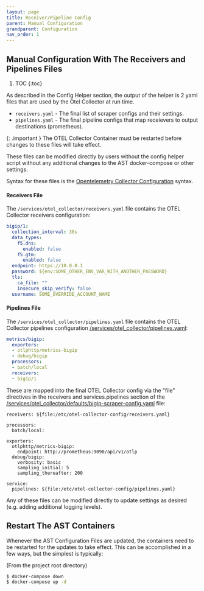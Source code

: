 ```yaml
---
layout: page
title: Receiver/Pipeline Config
parent: Manual Configuration
grandparent: Configuration
nav_order: 1
---
```


## Manual Configuration With The Receivers and Pipelines Files


1. TOC
{:toc}

As described in the Config Helper section, the output of the helper is 2 yaml files that are used by
the Otel Collector at run time. 

* `receivers.yaml` - The final list of scraper configs and their settings.
* `pipelines.yaml` - The final pipeline configs that map receievers to output destinations
(prometheus).


{: .important }
The OTEL Collector Container must be restarted before changes to these files will take effect.

These files can be modified directly by users without the config helper script without any additional
changes to the AST docker-compose or other settings.

Syntax for these files is the [Opentelemetry Collector Configuration](https://opentelemetry.io/docs/collector/configuration/) syntax.

#### Receivers File
The `/services/otel_collector/receivers.yaml` file contains the OTEL Collector receivers configuration:
```yaml
bigip/1:
  collection_interval: 30s
  data_types:
    f5.dns:
      enabled: false
    f5.gtm:
      enabled: false
  endpoint: https://10.0.0.1
  password: ${env:SOME_OTHER_ENV_VAR_WITH_ANOTHER_PASSWORD}
  tls:
    ca_file: ""
    insecure_skip_verify: false
  username: SOME_OVERRIDE_ACCOUNT_NAME
```

#### Pipelines File
The `/services/otel_collector/pipelines.yaml` file contains the OTEL Collector pipelines configuration
[/services/otel_collector/pipelines.yaml](https://github.com/f5devcentral/application-study-tool/blob/main/services/otel_collector/pipelines.yaml):
```yaml
metrics/bigip:
  exporters:
  - otlphttp/metrics-bigip
  - debug/bigip
  processors:
  - batch/local
  receivers:
  - bigip/1
```


These are mapped into the final OTEL Collector config via the "file" directives in the
receivers and services.pipelines section of the
[/services/otel_collector/defaults/bigip-scraper-config.yaml](https://github.com/f5devcentral/application-study-tool/blob/main/services/otel_collector/defaults/bigip-scraper-config.yaml) file:

```
receivers: ${file:/etc/otel-collector-config/receivers.yaml}

processors:
  batch/local:

exporters:
  otlphttp/metrics-bigip:
    endpoint: http://prometheus:9090/api/v1/otlp
  debug/bigip:
    verbosity: basic
    sampling_initial: 5
    sampling_thereafter: 200

service:
  pipelines: ${file:/etc/otel-collector-config/pipelines.yaml}

```

Any of these files can be modified directly to update settings as desired (e.g. adding additional
logging levels).


## Restart The AST Containers
Whenever the AST Configuration Files are updated, the containers need to be restarted for the updates
to take effect. This can be accomplished in a few ways, but the simplest is typically:

(From the project root directory)
```bash
$ docker-compose down
$ docker-compose up -d
```